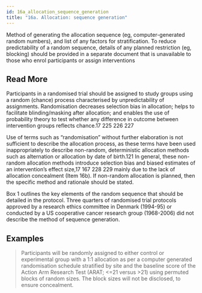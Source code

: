 ```yaml
---
id: 16a_allocation_sequence_generation
title: "16a. Allocation: sequence generation"
---
```

Method of generating the allocation sequence (eg, computer-generated random numbers), and list of any factors for stratification. To reduce predictability of a random sequence, details of any planned restriction (eg, blocking) should be provided in a separate document that is unavailable to those who enrol participants or assign interventions

## Read More

Participants in a randomised trial should be assigned to study groups using a random (chance) process characterised by unpredictability of assignments. Randomisation decreases selection bias in allocation; helps to facilitate blinding/masking after allocation; and enables the use of probability theory to test whether any difference in outcome between intervention groups reflects chance.17 225 226 227

Use of terms such as “randomisation” without further elaboration is not sufficient to describe the allocation process, as these terms have been used inappropriately to describe non-random, deterministic allocation methods such as alternation or allocation by date of birth.121 In general, these non-random allocation methods introduce selection bias and biased estimates of an intervention’s effect size,17 167 228 229 mainly due to the lack of allocation concealment (Item 16b). If non-random allocation is planned, then the specific method and rationale should be stated.

Box 1 outlines the key elements of the random sequence that should be detailed in the protocol. Three quarters of randomised trial protocols approved by a research ethics committee in Denmark (1994-95) or conducted by a US cooperative cancer research group (1968-2006) did not describe the method of sequence generation.

## Examples

> Participants will be randomly assigned to either control or experimental group with a 1:1 allocation as per a computer generated randomisation schedule stratified by site and the baseline score of the Action Arm Research Test (ARAT; <=21 versus >21) using permuted blocks of random sizes. The block sizes will not be disclosed, to ensure concealment.